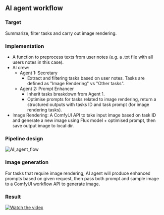 ## AI agent workflow ## 

### Target ### 
Summarize, filter tasks and carry out image rendering.

### Implementation ###
- A function to preprocess texts from user notes (e.g. a .txt file with all users notes in this case).
- AI crew:
  - Agent 1: Secretary
    - Extract and filtering tasks based on user notes. Tasks are defined as "Image Rendering" vs "Other tasks".
  - Agent 2: Prompt Enhancer
    - Inherit tasks breakdown from Agent 1.
    - Optimise prompts for tasks related to image rendering, return a structured outputs with tasks ID and task prompt (for image rendering tasks).
- Image Rendering: A ComfyUI API to take input image based on task ID and generate a new image using Flux model + optimised prompt, then save output image to local dir.

### Pipeline design ###
![AI_agent_flow](https://github.com/user-attachments/assets/7f069b23-cf98-4a2f-9cd3-3f0725c7ce86)




### Image generation ###  
For tasks that require image rendering, AI agent will produce enhanced prompts based on given request, then pass both prompt and sample image to a ComfyUI workflow API to generate image.

### Result ### 
[![Watch the video](https://github.com/user-attachments/assets/ce2351a0-0c08-477c-92a6-a3449ad34d45)](https://www.canva.com/design/DAGiu2-HZzY/3ORq-Yog5FzlnzGbrMPDiQ/watch?utm_content=DAGiu2-HZzY&utm_campaign=designshare&utm_medium=link2&utm_source=uniquelinks&utlId=h2d691d8b4c)
